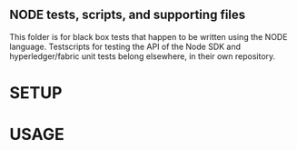 ## NODE tests, scripts, and supporting files
This folder is for black box tests that happen to be written using the NODE language.
Testscripts for testing the API of the Node SDK and hyperledger/fabric unit tests belong elsewhere, in their own repository.

# SETUP

# USAGE


